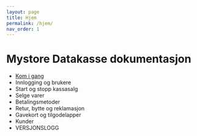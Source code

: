 ```yaml
---
layout: page
title: Hjem
permalink: /hjem/
nav_order: 1
---
```


# Mystore Datakasse dokumentasjon
- [Kom i gang](https://mystoreno.github.io/pos-doc/kom-i-gang/)
- Innlogging og brukere
- Start og stopp kassasalg
- Selge varer
- Betalingsmetoder
- Retur, bytte og reklamasjon
- Gavekort og tilgodelapper
- Kunder
- VERSJONSLOGG


